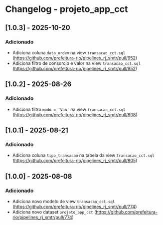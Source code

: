 # Changelog - projeto_app_cct

## [1.0.3] - 2025-10-20

### Adicionado

- Adiciona coluna `data_ordem` na view `transacao_cct.sql` (https://github.com/prefeitura-rio/pipelines_rj_smtr/pull/952)
- Adiciona filtro de consorcio e valor na view `transacao_cct.sql` (https://github.com/prefeitura-rio/pipelines_rj_smtr/pull/952)

## [1.0.2] - 2025-08-26

### Adicionado

- Adiciona filtro `modo = 'Van'` na view `transacao_cct.sql` (https://github.com/prefeitura-rio/pipelines_rj_smtr/pull/808)

## [1.0.1] - 2025-08-21

### Adicionado

- Adiciona coluna `tipo_transacao` na tabela da view `transacao_cct.sql` (https://github.com/prefeitura-rio/pipelines_rj_smtr/pull/805)

## [1.0.0] - 2025-08-08

### Adicionado

- Adiciona novo modelo de view `transacao_cct.sql` (https://github.com/prefeitura-rio/pipelines_rj_smtr/pull/774)
- Adiciona novo dataset `projeto_app_cct` (https://github.com/prefeitura-rio/pipelines_rj_smtr/pull/774)